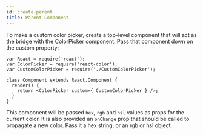 ```yaml
---
id: create-parent
title: Parent Component
---
```

To make a custom color picker, create a top-level component that will act as the bridge with the ColorPicker component. Pass that component down on the custom property:

```
var React = require('react');
var ColorPicker = require('react-color');
var CustomColorPicker = require('./CustomColorPicker');

class Component extends React.Component {
  render() {
    return <ColorPicker custom={ CustomColorPicker } />;
  }
}
```

This component will be passed `hex`, `rgb` and `hsl` values as props for the current color. It is also provided an `onChange` prop that should be called to propagate a new color. Pass it a hex string, or an rgb or hsl object.
